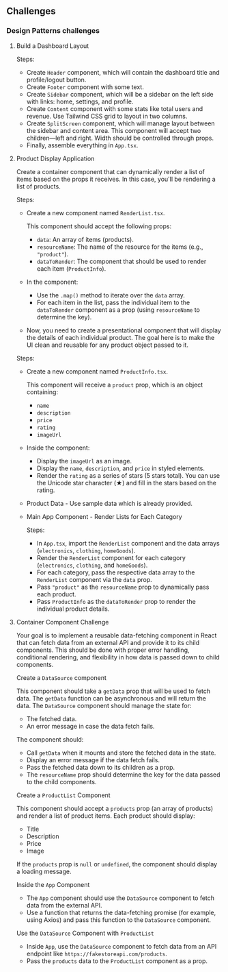 ## Challenges

### Design Patterns challenges

1. Build a Dashboard Layout

   Steps:

   - Create `Header` component, which will contain the dashboard title and profile/logout button.
   - Create `Footer` component with some text.
   - Create `Sidebar` component, which will be a sidebar on the left side with links: home, settings, and profile.
   - Create `Content` component with some stats like total users and revenue. Use Tailwind CSS grid to layout in two columns.
   - Create `SplitScreen` component, which will manage layout between the sidebar and content area. This component will accept two children—left and right. Width should be controlled through props.
   - Finally, assemble everything in `App.tsx`.

2. Product Display Application

   Create a container component that can dynamically render a list of items based on the props it receives. In this case, you'll be rendering a list of products.

   Steps:

   - Create a new component named `RenderList.tsx`.

     This component should accept the following props:

     - `data`: An array of items (products).
     - `resourceName`: The name of the resource for the items (e.g., `"product"`).
     - `dataToRender`: The component that should be used to render each item (`ProductInfo`).

   - In the component:

     - Use the `.map()` method to iterate over the `data` array.
     - For each item in the list, pass the individual item to the `dataToRender` component as a prop (using `resourceName` to determine the key).

   - Now, you need to create a presentational component that will display the details of each individual product. The goal here is to make the UI clean and reusable for any product object passed to it.

   Steps:

   - Create a new component named `ProductInfo.tsx`.

     This component will receive a `product` prop, which is an object containing:

     - `name`
     - `description`
     - `price`
     - `rating`
     - `imageUrl`

   - Inside the component:

     - Display the `imageUrl` as an image.
     - Display the `name`, `description`, and `price` in styled elements.
     - Render the `rating` as a series of stars (5 stars total). You can use the Unicode star character (★) and fill in the stars based on the rating.

   - Product Data - Use sample data which is already provided.

   - Main App Component - Render Lists for Each Category

     Steps:

     - In `App.tsx`, import the `RenderList` component and the data arrays (`electronics`, `clothing`, `homeGoods`).
     - Render the `RenderList` component for each category (`electronics`, `clothing`, and `homeGoods`).
     - For each category, pass the respective data array to the `RenderList` component via the `data` prop.
     - Pass `"product"` as the `resourceName` prop to dynamically pass each product.
     - Pass `ProductInfo` as the `dataToRender` prop to render the individual product details.

3. Container Component Challenge

   Your goal is to implement a reusable data-fetching component in React that can fetch data from an external API and provide it to its child components. This should be done with proper error handling, conditional rendering, and flexibility in how data is passed down to child components.

   Create a `DataSource` component

   This component should take a `getData` prop that will be used to fetch data. The `getData` function can be asynchronous and will return the data. The `DataSource` component should manage the state for:

   - The fetched data.
   - An error message in case the data fetch fails.

   The component should:

   - Call `getData` when it mounts and store the fetched data in the state.
   - Display an error message if the data fetch fails.
   - Pass the fetched data down to its children as a prop.
   - The `resourceName` prop should determine the key for the data passed to the child components.

   Create a `ProductList` Component

   This component should accept a `products` prop (an array of products) and render a list of product items. Each product should display:

   - Title
   - Description
   - Price
   - Image

   If the `products` prop is `null` or `undefined`, the component should display a loading message.

   Inside the `App` Component

   - The `App` component should use the `DataSource` component to fetch data from the external API.
   - Use a function that returns the data-fetching promise (for example, using Axios) and pass this function to the `DataSource` component.

   Use the `DataSource` Component with `ProductList`

   - Inside `App`, use the `DataSource` component to fetch data from an API endpoint like `https://fakestoreapi.com/products`.
   - Pass the `products` data to the `ProductList` component as a prop.
